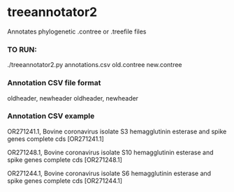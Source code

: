 # treeannotator2
Annotates phylogenetic .contree or .treefile files

### TO RUN:
./treeannotator2.py annotations.csv old.contree new.contree

### Annotation CSV file format
oldheader, newheader
oldheader, newheader

### Annotation CSV example
OR271241.1, Bovine coronavirus isolate S3 hemagglutinin esterase and spike genes complete cds [OR271241.1]

OR271248.1, Bovine coronavirus isolate S10 hemagglutinin esterase and spike genes complete cds [OR271248.1]

OR271244.1, Bovine coronavirus isolate S6 hemagglutinin esterase and spike genes complete cds [OR271244.1]

